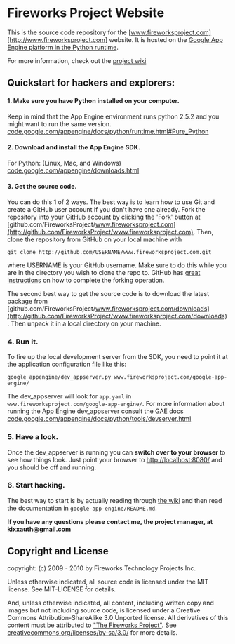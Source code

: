 Fireworks Project Website
=========================

This is the source code repository for the
[www.fireworksproject.com][http://www.fireworksproject.com] website.
It is hosted on the [Google App Engine platform in the Python runtime](http://code.google.com/appengine/docs/python/overview.html).

For more information, check out the [project wiki](http://github.com/FireworksProject/www.fireworksproject.com/wiki)

Quickstart for hackers and explorers:
-------------------------------------

#### 1. Make sure you have Python installed on your computer.

Keep in mind that the App Engine environment runs python 2.5.2 and you might want to run the same version. [code.google.com/appengine/docs/python/runtime.html#Pure_Python]([http://code.google.com/appengine/docs/python/runtime.html#Pure_Python)

#### 2. Download and install the App Engine SDK.

For Python: (Linux, Mac, and Windows) [code.google.com/appengine/downloads.html](http://code.google.com/appengine/downloads.html)

#### 3. Get the source code.

You can do this 1 of 2 ways. The best way is to learn how to use Git and create
a GitHub user account if you don't have one already. Fork the repository
into your GitHub account by clicking the 'Fork' button at
[github.com/FireworksProject/www.fireworksproject.com](http://github.com/FireworksProject/www.fireworksproject.com).
Then, clone the repository from GitHub on your local machine with

  `git clone http://github.com/USERNAME/www.fireworksproject.com.git`

where USERNAME is your GitHub username. Make sure to do this while you are in
the directory you wish to clone the repo to. GitHub has [great
instructions](http://help.github.com/forking/) on how to complete the forking
operation.

The second best way to get the source code is to download the latest package
from
[github.com/FireworksProject/www.fireworksproject.com/downloads](http://github.com/FireworksProject/www.fireworksproject.com/downloads).
Then unpack it in a local directory on your machine.

### 4. Run it.

To fire up the local development server from the SDK, you need to point it at
the application configuration file like this:

  `google_appengine/dev_appserver.py www.fireworksproject.com/google-app-engine/`

The dev\_appserver will look for `app.yaml` in
`www.fireworksproject.com/google-app-engine/`. For more information about
running the App Engine dev\_appserver consult the GAE docs
[code.google.com/appengine/docs/python/tools/devserver.html](http://code.google.com/appengine/docs/python/tools/devserver.html)

### 5. Have a look.

Once the dev_appserver is running you can __switch over to your browser__ to
see how things look. Just point your browser to
[http://localhost:8080/](http://localhost:8080/) and you should be off and
running.

### 6. Start hacking.

The best way to start is by actually reading through [the wiki](http://github.com/FireworksProject/www.fireworksproject.com/wiki) and then read the documentation
in `google-app-engine/README.md`.

__If you have any questions please contact me, the project manager, at kixxauth@gmail.com__

Copyright and License
---------------------
copyright: (c) 2009 - 2010 by Fireworks Technology Projects Inc.

Unless otherwise indicated, all source code is licensed under the MIT license.
See MIT-LICENSE for details.

And, unless otherwise indicated, all content, including written copy and images
but not including source code, is licensed under a Creative Commons
Attribution-ShareAlike 3.0 Unported license. All derivatives of this content
must be attributed to
["The Fireworks Project"](http://www.fireworksproject.com/). See
[creativecommons.org/licenses/by-sa/3.0/](http://creativecommons.org/licenses/by-sa/3.0/)
for more details.

